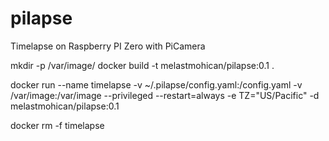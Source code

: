 # pilapse
Timelapse on Raspberry PI Zero with PiCamera

mkdir -p /var/image/
docker build -t melastmohican/pilapse:0.1 .

docker run --name timelapse -v ~/.pilapse/config.yaml:/config.yaml -v /var/image:/var/image --privileged --restart=always -e TZ="US/Pacific" -d melastmohican/pilapse:0.1

docker rm -f timelapse
